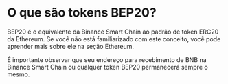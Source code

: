 # O que são tokens BEP20?

BEP20 é o equivalente da Binance Smart Chain ao padrão de token ERC20 da Ethereum. Se você não está familiarizado com este conceito, você pode aprender mais sobre ele na seção Ethereum.

É importante observar que seu endereço para recebimento de BNB na Binance Smart Chain ou qualquer token BEP20 permanecerá sempre o mesmo.